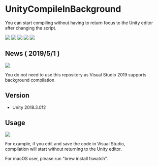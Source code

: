 # UnityCompileInBackground

You can start compiling without having to return focus to the Unity editor after changing the script.

[![](https://img.shields.io/github/release/baba-s/unity-compile-in-background.svg?label=latest%20version)](https://github.com/baba-s/unity-compile-in-background/releases)
[![](https://img.shields.io/github/release-date/baba-s/unity-compile-in-background.svg)](https://github.com/baba-s/unity-compile-in-background/releases)
![](https://img.shields.io/badge/Unity-2018.2%2B-red.svg)
![](https://img.shields.io/badge/.NET-3.5%2B-orange.svg)
[![](https://img.shields.io/github/license/baba-s/unity-compile-in-background.svg)](https://github.com/baba-s/unity-compile-in-background/blob/master/LICENSE)

## News ( 2019/5/1 )

![](https://cdn-ak.f.st-hatena.com/images/fotolife/b/baba_s/20190501/20190501174544.gif)

You do not need to use this repository as Visual Studio 2019 supports background compilation.

## Version

- Unity 2018.3.0f2

## Usage

![](https://cdn-ak.f.st-hatena.com/images/fotolife/b/baba_s/20181227/20181227150651.gif)

For example, if you edit and save the code in Visual Studio,   
compilation will start without returning to the Unity editor.  

For macOS user, please run "brew install fswatch".
